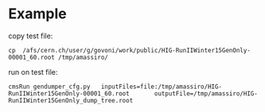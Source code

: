Example
====

copy test file:

    cp  /afs/cern.ch/user/g/govoni/work/public/HIG-RunIIWinter15GenOnly-00001_60.root /tmp/amassiro/
    
run on test file:

    cmsRun gendumper_cfg.py   inputFiles=file:/tmp/amassiro/HIG-RunIIWinter15GenOnly-00001_60.root       outputFile=/tmp/amassiro/HIG-RunIIWinter15GenOnly_dump_tree.root


